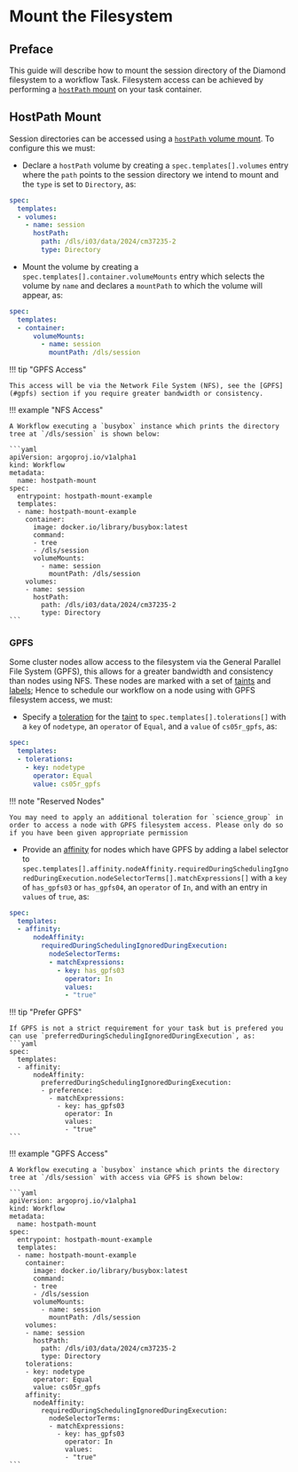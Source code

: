 # Mount the Filesystem

## Preface

This guide will describe how to mount the session directory of the Diamond filesystem to a workflow Task. Filesystem access can be achieved by performing a [`hostPath` mount](#hostpath-mount) on your task container.

## HostPath Mount

Session directories can be accessed using a [`hostPath` volume mount](https://kubernetes.io/docs/concepts/storage/volumes/#hostpath). To configure this we must:

- Declare a `hostPath` volume by creating a `spec.templates[].volumes` entry where the `path` points to the session directory we intend to mount and the `type` is set to `Directory`, as:
```yaml
spec:
  templates:
  - volumes:
    - name: session
      hostPath:
        path: /dls/i03/data/2024/cm37235-2
        type: Directory
```
- Mount the volume by creating a `spec.templates[].container.volumeMounts` entry which selects the volume by `name` and declares a `mountPath` to which the volume will appear, as:
```yaml
spec:
  templates:
  - container:
      volumeMounts:
        - name: session
          mountPath: /dls/session
```

!!! tip "GPFS Access"

    This access will be via the Network File System (NFS), see the [GPFS](#gpfs) section if you require greater bandwidth or consistency.

!!! example "NFS Access"

    A Workflow executing a `busybox` instance which prints the directory tree at `/dls/session` is shown below:

    ```yaml
    apiVersion: argoproj.io/v1alpha1
    kind: Workflow
    metadata:
      name: hostpath-mount
    spec:
      entrypoint: hostpath-mount-example
      templates:
      - name: hostpath-mount-example
        container:
          image: docker.io/library/busybox:latest
          command: 
          - tree
          - /dls/session
          volumeMounts:
            - name: session
              mountPath: /dls/session
        volumes:
        - name: session
          hostPath:
            path: /dls/i03/data/2024/cm37235-2
            type: Directory
    ```

### GPFS

Some cluster nodes allow access to the filesystem via the General Parallel File System (GPFS), this allows for a greater bandwidth and consistency than nodes using NFS. These nodes are marked with a set of [taints](https://kubernetes.io/docs/concepts/scheduling-eviction/taint-and-toleration/) and [labels](https://kubernetes.io/docs/concepts/overview/working-with-objects/labels/); Hence to schedule our workflow on a node using with GPFS filesystem access, we must:

- Specify a [toleration](https://kubernetes.io/docs/concepts/scheduling-eviction/taint-and-toleration/) for the [taint](https://kubernetes.io/docs/concepts/scheduling-eviction/taint-and-toleration/) to `spec.templates[].tolerations[]` with a `key` of `nodetype`, an `operator` of `Equal`, and a `value` of `cs05r_gpfs`, as:
```yaml
spec:
  templates:
  - tolerations:
    - key: nodetype
      operator: Equal
      value: cs05r_gpfs
```

!!! note "Reserved Nodes"

    You may need to apply an additional toleration for `science_group` in order to access a node with GPFS filesystem access. Please only do so if you have been given appropriate permission

- Provide an [affinity](https://kubernetes.io/docs/concepts/scheduling-eviction/assign-pod-node/#affinity-and-anti-affinity) for nodes which have GPFS by adding a label selector to `spec.templates[].affinity.nodeAffinity.requiredDuringSchedulingIgnoredDuringExecution.nodeSelectorTerms[].matchExpressions[]` with a `key` of `has_gpfs03` or `has_gpfs04`, an `operator` of `In`, and with an entry in `values` of `true`, as:
```yaml
spec:
  templates:
  - affinity:
      nodeAffinity:
        requiredDuringSchedulingIgnoredDuringExecution:
          nodeSelectorTerms:
          - matchExpressions:
            - key: has_gpfs03
              operator: In
              values:
              - "true"
```


!!! tip "Prefer GPFS"

    If GPFS is not a strict requirement for your task but is prefered you can use `preferredDuringSchedulingIgnoredDuringExecution`, as:
    ```yaml
    spec:
      templates:
      - affinity:
          nodeAffinity:
            preferredDuringSchedulingIgnoredDuringExecution:
            - preference:
              - matchExpressions:
                - key: has_gpfs03
                  operator: In
                  values:
                  - "true"
    ```

!!! example "GPFS Access"

    A Workflow executing a `busybox` instance which prints the directory tree at `/dls/session` with access via GPFS is shown below:

    ```yaml
    apiVersion: argoproj.io/v1alpha1
    kind: Workflow
    metadata:
      name: hostpath-mount
    spec:
      entrypoint: hostpath-mount-example
      templates:
      - name: hostpath-mount-example
        container:
          image: docker.io/library/busybox:latest
          command: 
          - tree
          - /dls/session
          volumeMounts:
            - name: session
              mountPath: /dls/session
        volumes:
        - name: session
          hostPath:
            path: /dls/i03/data/2024/cm37235-2
            type: Directory
        tolerations:
        - key: nodetype
          operator: Equal
          value: cs05r_gpfs
        affinity:
          nodeAffinity:
            requiredDuringSchedulingIgnoredDuringExecution:
              nodeSelectorTerms:
              - matchExpressions:
                - key: has_gpfs03
                  operator: In
                  values:
                  - "true"
    ```

